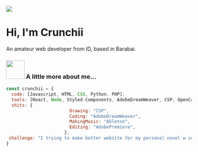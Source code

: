 [![](https://el-psy-congroo-mohi.glitch.me/count.svg)](https://glitch.com/~el-psy-congroo-mohi)

# Hi, I'm Crunchii

An amateur web developer from ID, based in Barabai.

### <img src="https://media.giphy.com/media/VgCDAzcKvsR6OM0uWg/giphy.gif" width="50"> A little more about me...  

```javascript
const crunchii = {
  code: [Javascript, HTML, CSS, Python, PHP],
  tools: [React, Node, Styled-Components, AdobeDreamWeaver, CSP, OpenCanvas7, Ableton, AdobePremiere, Adobe],
  shits: {
                        Drawing: "CSP",
                        Coding: "AdobeDreamWeaver",
                        MakingMusic: "Ableton",
                        Editing: "AdobePremiere",
                      },
 challenge: "I trying to make better website for my personal novel w some features!"
}
```
